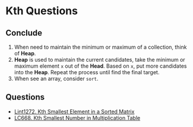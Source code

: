 # Kth Questions

## Conclude

1. When need to maintain the minimum or maximum of a collection, think of **Heap**.
2. **Heap** is used to maintain the current candidates, take the minimum or maximum element `x` out of the **Head**. Based on `x`, put more candidates into the **Heap**. Repeat the process until find the final target.
3. When see an array, consider `sort`.

## Questions

* <a href="Lint1272KthSmallestElementInSortedMatrix.md">Lint1272. Kth Smallest Element in a Sorted Matrix</a>
* <a href="LC668KthSmallestNumberInMultiplicationTable.md">LC668. Kth Smallest Number in Multiplication Table</a>